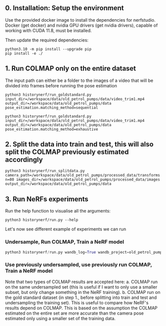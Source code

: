 ## 0. Installation: Setup the environment
Use the provided docker image to install the dependencies for nerfstudio. Docker (get docker) and nvidia GPU drivers (get nvidia drivers), capable of working with CUDA 11.8, must be installed.

Then update the required dependencies:
```
python3.10 -m pip install --upgrade pip
pip install -e ./

```

## 1. Run COLMAP only on the entire dataset
The input path can either be a folder to the images of a video that will be divided into frames before running the pose estimation
```
python3 historynerf/run_goldstandard.py input_dir=/workspace/data/old_petrol_pumps/data/video_trim1.mp4 output_dir=/workspace/data/old_petrol_pumps/data pose_estimation.matching_method=sequential
```

```
python3 historynerf/run_goldstandard.py input_dir=/workspace/data/old_petrol_pumps/data/video_trim1.mp4 output_dir=/workspace/data/old_petrol_pumps/data pose_estimation.matching_method=exhaustive
```

## 2. Split the data into train and test, this will also split the COLMAP previously estimated accordingly 
```
python3 historynerf/run_splitdata.py camera_path=/workspace/data/old_petrol_pumps/processed_data/transforms.json n=80 images_dir=/workspace/data/old_petrol_pumps/processed_data/images output_dir=/workspace/data/old_petrol_pumps/data
```

## 3. Run NeRFs experiments
Run the help function to visualise all the arguments:
```
python3 historynerf/run.py --help
```

Let's now see different example of experiments we can run
### Undersample, Run COLMAP, Train a NeRF model
```python
python3 historynerf/run.py wandb_log=True wandb_project=old_petrol_pumps data_preparation.input_dir=/workspace/data/old_petrol_pumps/data/train/images data_preparation.output_dir=/workspace/data/old_petrol_pumps/every50frames data_preparation.overwrite_output=False data_preparation.sampling.sequential_sample_step=50 pose_estimation.matching_method=exhaustive nerf.train_split_fraction=1. nerf.pipeline.model.use_gradient_scaling=True nerf.vis=wandb nerf.max_num_iterations=60000 evaluation.alignment.flag=True
```

### Use previously undersampled, use previously run COLMAP, Train a NeRF model
Note that two types of COLMAP results are accepted here:
a. COLMAP run on the same undersampled set (this is useful if I want to only use a smaller subset, but only change something in the NeRF training).
b. COLMAP run on the gold standard dataset (in step 1., before splitting into train and test and undersampling the training set). This is useful to compare how NeRF's results depend on COLMAP. This is based on the assumption the COLMAP estimated on the entire set are more accurate than the camera pose estimated only using a smaller set of the training data.